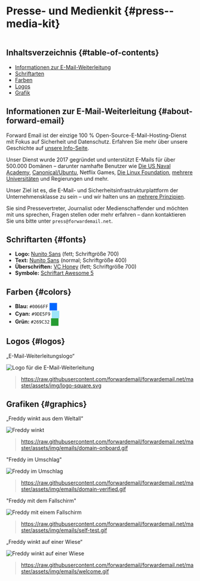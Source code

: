 # Presse- und Medienkit {#press--media-kit}

<img loading="lazy" src="/img/articles/press.webp" alt="" class="rounded-lg" />

## Inhaltsverzeichnis {#table-of-contents}

* [Informationen zur E-Mail-Weiterleitung](#about-forward-email)
* [Schriftarten](#fonts)
* [Farben](#colors)
* [Logos](#logos)
* [Grafik](#graphics)

## Informationen zur E-Mail-Weiterleitung {#about-forward-email}

Forward Email ist der einzige 100 % Open-Source-E-Mail-Hosting-Dienst mit Fokus auf Sicherheit und Datenschutz. Erfahren Sie mehr über unsere Geschichte auf [unsere Info-Seite](/about).

Unser Dienst wurde 2017 gegründet und unterstützt E-Mails für über 500.000 Domänen – darunter namhafte Benutzer wie [Die US Naval Academy](/blog/docs/federal-government-email-service-section-889-compliant), [Canonical/Ubuntu](/blog/docs/canonical-ubuntu-email-enterprise-case-study), Netflix Games, [Die Linux Foundation](/blog/docs/linux-foundation-email-enterprise-case-study), [mehrere Universitäten](/blog/docs/alumni-email-forwarding-university-case-study) und Regierungen und mehr.

Unser Ziel ist es, die E-Mail- und Sicherheitsinfrastrukturplattform der Unternehmensklasse zu sein – und wir halten uns an [mehrere Prinzipien](https://forwardemail.net/blog/docs/best-quantum-safe-encrypted-email-service#principles).

Sie sind Pressevertreter, Journalist oder Medienschaffender und möchten mit uns sprechen, Fragen stellen oder mehr erfahren – dann kontaktieren Sie uns bitte unter `press@forwardemail.net`.

## Schriftarten {#fonts}

* **Logo:** [Nunito Sans](https://fonts.google.com/specimen/Nunito+Sans) (fett; Schriftgröße 700)
* **Text:** [Nunito Sans](https://fonts.google.com/specimen/Nunito+Sans) (normal; Schriftgröße 400)
* **Überschriften:** [VC Honey](https://verycoolstudio.com/typefaces/honey) (fett; Schriftgröße 700)
* **Symbole:** [Schriftart Awesome 5](https://fontawesome.com/)

## Farben {#colors}

* **Blau:** `#0066FF` <span style="vertical-align:middle;display:inline-block;padding:10px;background:#0066FF;"></span>
* **Cyan:** `#9DE5F9` <span style="vertical-align:middle;display:inline-block;padding:10px;background:#9DE5F9;"></span>
* **Grün:** `#269C32` <span style="vertical-align:middle;display:inline-block;padding:10px;background:#269C32;"></span>

## Logos {#logos}

„E-Mail-Weiterleitungslogo“

![Logo für die E-Mail-Weiterleitung](https://raw.githubusercontent.com/forwardemail/forwardemail.net/master/assets/img/logo-square.svg)

> <https://raw.githubusercontent.com/forwardemail/forwardemail.net/master/assets/img/logo-square.svg>

## Grafiken {#graphics}

„Freddy winkt aus dem Weltall“

![Freddy winkt](https://raw.githubusercontent.com/forwardemail/forwardemail.net/master/assets/img/emails/domain-onboard.gif)

> <https://raw.githubusercontent.com/forwardemail/forwardemail.net/master/assets/img/emails/domain-onboard.gif>

"Freddy im Umschlag"

![Freddy im Umschlag](https://raw.githubusercontent.com/forwardemail/forwardemail.net/master/assets/img/emails/domain-verified.gif)

> <https://raw.githubusercontent.com/forwardemail/forwardemail.net/master/assets/img/emails/domain-verified.gif>

"Freddy mit dem Fallschirm"

![Freddy mit einem Fallschirm](https://raw.githubusercontent.com/forwardemail/forwardemail.net/master/assets/img/emails/self-test.gif)

> <https://raw.githubusercontent.com/forwardemail/forwardemail.net/master/assets/img/emails/self-test.gif>

„Freddy winkt auf einer Wiese“

![Freddy winkt auf einer Wiese](https://raw.githubusercontent.com/forwardemail/forwardemail.net/master/assets/img/emails/welcome.gif)

> <https://raw.githubusercontent.com/forwardemail/forwardemail.net/master/assets/img/emails/welcome.gif>